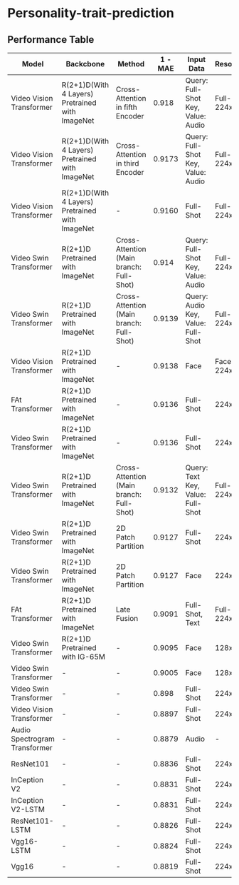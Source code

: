 # Personality-trait-prediction

## Performance Table

|Model                        |Backcbone                       |Method                                  |1 - MAE|Input Data                       |Resolution         |Frame|
|-----------------------------|-----------------------------------------------|----------------------------------------|-------|---------------------------------|-------------------|-----|
|Video Vision Transformer     |R(2+1)D(With 4 Layers) Pretrained with ImageNet|Cross-Attention in fifth Encoder        |0.918  |Query: Full-Shot Key, Value: Audio|Full-Shot : 224x224|15   |
|Video Vision Transformer     |R(2+1)D(With 4 Layers) Pretrained with ImageNet|Cross-Attention in third Encoder        |0.9173 |Query: Full-Shot Key, Value: Audio|Full-Shot : 224x224|15   |
|Video Vision Transformer     |R(2+1)D(With 4 Layers) Pretrained with ImageNet|-                                       |0.9160 |Full-Shot                         |Full-Shot : 224x224|15   |
|Video Swin Transformer       |R(2+1)D Pretrained with ImageNet               |Cross-Attention (Main branch: Full-Shot)|0.914  |Query: Full-Shot Key, Value: Audio|Full-Shot : 224x224|15   |
|Video Swin Transformer       |R(2+1)D Pretrained with ImageNet               |Cross-Attention (Main branch: Full-Shot)|0.9139 |Query: Audio Key, Value: Full-Shot|Full-Shot : 224x224|15   |
|Video Vision Transformer     |R(2+1)D Pretrained with ImageNet               |-                                       |0.9138 |Face                             |Face       : 224x224|15   |
|FAt Transformer              |R(2+1)D Pretrained with ImageNet               |-                                       |0.9136 |Full-Shot                        |224x224            |15   |
|Video Swin Transformer       |R(2+1)D Pretrained with ImageNet               |-                                       |0.9136 |Full-Shot                        |224x224            |15   |
|Video Swin Transformer       |R(2+1)D Pretrained with ImageNet               |Cross-Attention (Main branch: Full-Shot)|0.9132 |Query: Text Key, Value: Full-Shot |Full-Shot : 224x224|15   |
|Video Swin Transformer       |R(2+1)D Pretrained with ImageNet               |2D Patch Partition                      |0.9127 |Full-Shot                        |224x224            |15   |
|Video Swin Transformer       |R(2+1)D Pretrained with ImageNet               |2D Patch Partition                      |0.9127 |Face                             |224x224            |15   |
|FAt Transformer              |R(2+1)D Pretrained with ImageNet               |Late Fusion                             |0.9091 |Full-Shot, Text                  |Full-Shot : 224x224|15   |
|Video Swin Transformer       |R(2+1)D Pretrained with IG-65M                 |-                                       |0.9095 |Face                             |128x128            |15   |
|Video Swin Transformer       |-                                              |-                                       |0.9005 |Face                             |128x128            |15   |
|Video Swin Transformer       |-                                              |-                                       |0.898  |Full-Shot                        |224x224            |15   |
|Video Vision Transformer     |-                                              |-                                       |0.8897 |Full-Shot                        |224x224            |15   |
|Audio Spectrogram Transformer|-                                              |-                                       |0.8879 |Audio                            |-                  |-    |
|ResNet101                    |-                                              |-                                       |0.8836 |Full-Shot                        |224x224            |15   |
|InCeption V2                 |-                                              |-                                       |0.8831 |Full-Shot                        |224x224            |15   |
|InCeption V2-LSTM            |-                                              |-                                       |0.8831 |Full-Shot                        |224x224            |15   |
|ResNet101-LSTM               |-                                              |-                                       |0.8826 |Full-Shot                        |224x224            |15   |
|Vgg16-LSTM                   |-                                              |-                                       |0.8824 |Full-Shot                        |224x224            |15   |
|Vgg16                        |-                                              |-                                       |0.8819 |Full-Shot                        |224x224            |15   |
